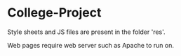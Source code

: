 # College-Project

Style sheets and JS files are present in the folder 'res'.

Web pages require web server such as Apache to run on.
